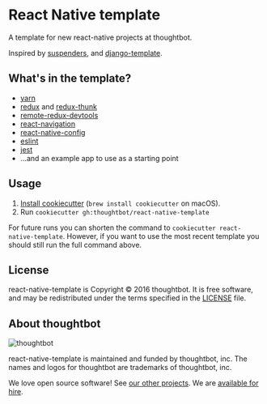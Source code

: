 # React Native template

A template for new react-native projects at thoughtbot.

Inspired by [suspenders], and [django-template].

[suspenders]: https://github.com/thoughtbot/suspenders
[django-template]: https://github.com/thoughtbot/django-template

## What's in the template?

- [yarn][]
- [redux][] and [redux-thunk][]
- [remote-redux-devtools][]
- [react-navigation][]
- [react-native-config][]
- [eslint][]
- [jest][]
- ...and an example app to use as a starting point

[yarn]: https://yarnpkg.com/
[redux]: http://redux.js.org/
[redux-thunk]: https://github.com/gaearon/redux-thunk
[remote-redux-devtools]: https://github.com/zalmoxisus/remote-redux-devtools
[react-navigation]: https://reactnavigation.org/
[react-native-config]: https://github.com/luggit/react-native-config
[eslint]: http://eslint.org/
[jest]: https://facebook.github.io/jest/

## Usage

1. [Install cookiecutter][cookiecutter] (`brew install cookiecutter` on
   macOS).
2. Run `cookiecutter gh:thoughtbot/react-native-template`

[cookiecutter]: http://cookiecutter.readthedocs.org/en/latest/installation.html

For future runs you can shorten the command to
`cookiecutter react-native-template`.
However, if you want to use the most recent template you should still run the
full command above.

## License

react-native-template is Copyright © 2016 thoughtbot. It is free software, and
may be redistributed under the terms specified in the [LICENSE] file.

[LICENSE]: LICENSE

## About thoughtbot

![thoughtbot](http://presskit.thoughtbot.com/images/thoughtbot-logo-for-readmes.svg)

react-native-template is maintained and funded by thoughtbot, inc. The names and
logos for thoughtbot are trademarks of thoughtbot, inc.

We love open source software!
See [our other projects][community].
We are [available for hire][hire].

[community]: https://thoughtbot.com/community?utm_source=github
[hire]: https://thoughtbot.com?utm_source=github
